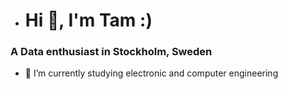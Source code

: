- <h1 align="left">Hi 👋, I'm Tam :) </h1> 
<h3 align="left">A Data enthusiast in Stockholm, Sweden</h3>

- 🌱 I’m currently studying electronic and computer engineering




